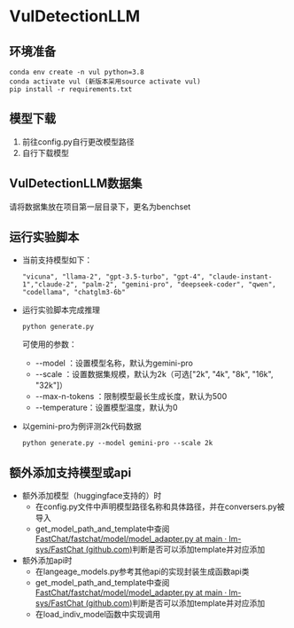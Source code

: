 # VulDetectionLLM

## 环境准备

```shell
conda env create -n vul python=3.8
conda activate vul (新版本采用source activate vul)
pip install -r requirements.txt
```

## 模型下载

1. 前往config.py自行更改模型路径
2. 自行下载模型

## VulDetectionLLM数据集

请将数据集放在项目第一层目录下，更名为benchset


## 运行实验脚本

- 当前支持模型如下：

  ```
  "vicuna", "llama-2", "gpt-3.5-turbo", "gpt-4", "claude-instant-1","claude-2", "palm-2", "gemini-pro", "deepseek-coder", "qwen", "codellama", "chatglm3-6b"
  ```

- 运行实验脚本完成推理

  ```
  python generate.py
  ```

  可使用的参数：

  - --model ：设置模型名称，默认为gemini-pro
  - --scale ：设置数据集规模，默认为2k（可选["2k", "4k", "8k", "16k", "32k"]）
  - --max-n-tokens ：限制模型最长生成长度，默认为500
  - --temperature：设置模型温度，默认为0

- 以gemini-pro为例评测2k代码数据

  ```
  python generate.py --model gemini-pro --scale 2k
  ```

## 额外添加支持模型或api

- 额外添加模型（huggingface支持的）时
  - 在config.py文件中声明模型路径名称和具体路径，并在conversers.py被导入
  - get_model_path_and_template中查阅[FastChat/fastchat/model/model_adapter.py at main · lm-sys/FastChat (github.com)](https://github.com/lm-sys/FastChat/blob/main/fastchat/model/model_adapter.py)判断是否可以添加template并对应添加
- 额外添加api时
  - 在langeage_models.py参考其他api的实现封装生成函数api类
  - get_model_path_and_template中查阅[FastChat/fastchat/model/model_adapter.py at main · lm-sys/FastChat (github.com)](https://github.com/lm-sys/FastChat/blob/main/fastchat/model/model_adapter.py)判断是否可以添加template并对应添加
  - 在load_indiv_model函数中实现调用
